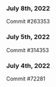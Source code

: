 ### July 8th, 2022

Commit #263353

### July 5th, 2022

Commit #314353


### July 4th, 2022

Commit #72281
